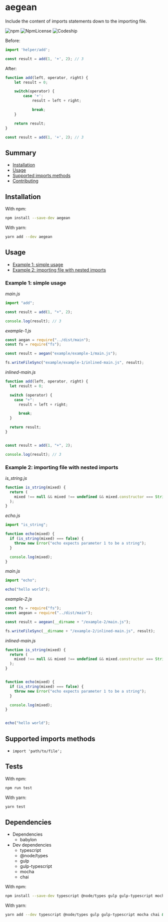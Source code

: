 # aegean

Include the content of imports statements down to the importing file.

![npm](https://img.shields.io/npm/v/aegean.svg)
![NpmLicense](https://img.shields.io/npm/l/aegean.svg)
![Codeship](https://img.shields.io/codeship/06d78710-d8ad-0136-0ad9-0ac09399d815.svg)


Before:

```javascript
import 'helper/add';

const result = add(1, '+', 2); // 3
```

After:

```javascript
function add(left, operator, right) {
    let result = 0;

    switch(operator) {
        case '+':
            result = left + right;

            break;
    }

    return result;
}

const result = add(1, '+', 2); // 3
```

## Summary

- [Installation](#installation)
- [Usage](#usage)
- [Supported imports methods](#supported-imports-methods)
- [Contributing](#contributing)

## Installation

With npm:

```bash
npm install --save-dev aegean
```

With yarn:

```bash
yarn add --dev aegean
```

## Usage

- [Example 1: simple usage](#example-1-simple-usage)
- [Example 2: importing file with nested imports](#example-2-importing-file-with-nested-imports)

### Example 1: simple usage

_main.js_
```javascript
import "add";

const result = add(1, "+", 2);

console.log(result); // 3
```

_example-1.js_
```javascript
const aegan = require("../dist/main");
const fs = require("fs");

const result = aegan("example/example-1/main.js");

fs.writeFileSync("example/example-1/inlined-main.js", result);
```

_inlined-main.js_
```javascript
function add(left, operator, right) {
  let result = 0;

  switch (operator) {
    case "+":
      result = left + right;

      break;
  }

  return result;
}


const result = add(1, "+", 2);

console.log(result); // 3
```

### Example 2: importing file with nested imports

_is_string.js_

```javascript
function is_string(mixed) {
  return (
    mixed !== null && mixed !== undefined && mixed.constructor === String
  );
}
```

_echo.js_

```javascript
import "is_string";

function echo(mixed) {
  if (is_string(mixed) === false) {
    throw new Error("echo expects parameter 1 to be a string");
  }

  console.log(mixed);
}
```
 
_main.js_

```javascript
import "echo";

echo("hello world");
```

_example-2.js_

```javascript
const fs = require("fs");
const aegean = require("../dist/main");

const result = aegean(__dirname + "/example-2/main.js");

fs.writeFileSync(__dirname + "/example-2/inlined-main.js", result);
```

_inlined-main.js_

```javascript
function is_string(mixed) {
  return (
    mixed !== null && mixed !== undefined && mixed.constructor === String
  );
}


function echo(mixed) {
  if (is_string(mixed) === false) {
    throw new Error("echo expects parameter 1 to be a string");
  }

  console.log(mixed);
}


echo("hello world");
```

## Supported imports methods

- `import 'path/to/file';`

## Tests

With npm:

```bash
npm run test
```

With yarn:

```bash
yarn test
```

## Dependencies

- Dependencies
  - babylon
- Dev dependencies
  - typescript
  - @node/types
  - gulp
  - gulp-typescript
  - mocha
  - chai

With npm:

```bash
npm install --save-dev typescript @node/types gulp gulp-typescript mocha chai && npm install --save babylon
```

With yarn:

```bash
yarn add --dev typescript @node/types gulp gulp-typescript mocha chai && yarn add babylon
```